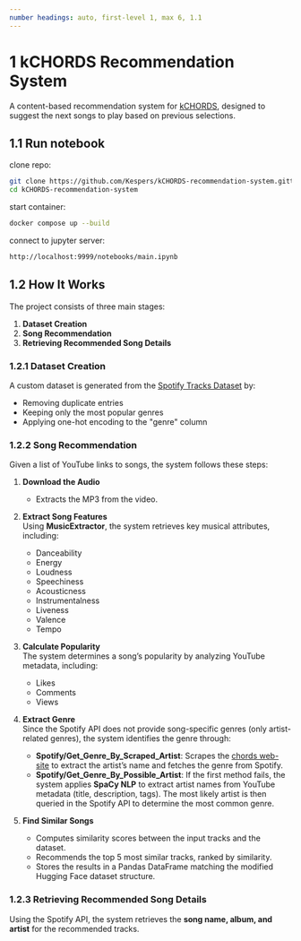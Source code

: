 ```yaml
---
number headings: auto, first-level 1, max 6, 1.1
---
```

# 1 kCHORDS Recommendation System  

A content-based recommendation system for [kCHORDS](https://github.com/Kespers/kCHORDS), designed to suggest the next songs to play based on previous selections.  

## 1.1 Run notebook
clone repo:
```bash
git clone https://github.com/Kespers/kCHORDS-recommendation-system.gittata
cd kCHORDS-recommendation-system
```

start container:
```bash
docker compose up --build
```

connect to jupyter server:
```bash
http://localhost:9999/notebooks/main.ipynb
```

## 1.2 How It Works  

The project consists of three main stages:  

1. **Dataset Creation**  
2. **Song Recommendation**  
3. **Retrieving Recommended Song Details**  

### 1.2.1 Dataset Creation  

A custom dataset is generated from the [Spotify Tracks Dataset](https://huggingface.co/datasets/maharshipandya/spotify-tracks-dataset) by:  

- Removing duplicate entries  
- Keeping only the most popular genres  
- Applying one-hot encoding to the "genre" column  

### 1.2.2 Song Recommendation  

Given a list of YouTube links to songs, the system follows these steps:  

1. **Download the Audio**  
   - Extracts the MP3 from the video.  

2. **Extract Song Features**  
   Using **MusicExtractor**, the system retrieves key musical attributes, including:  
   - Danceability  
   - Energy  
   - Loudness  
   - Speechiness  
   - Acousticness  
   - Instrumentalness  
   - Liveness  
   - Valence  
   - Tempo  

3. **Calculate Popularity**  
   The system determines a song’s popularity by analyzing YouTube metadata, including:  
   - Likes  
   - Comments  
   - Views  

4. **Extract Genre**  
   Since the Spotify API does not provide song-specific genres (only artist-related genres), the system identifies the genre through:  

   - **Spotify/Get_Genre_By_Scraped_Artist**: Scrapes the [chords web-site](https://github.com/Kespers/kCHORDS/tree/main/chords-scraper) to extract the artist’s name and fetches the genre from Spotify.  
   - **Spotify/Get_Genre_By_Possible_Artist**: If the first method fails, the system applies **SpaCy NLP** to extract artist names from YouTube metadata (title, description, tags). The most likely artist is then queried in the Spotify API to determine the most common genre.  

5. **Find Similar Songs**  
   - Computes similarity scores between the input tracks and the dataset.  
   - Recommends the top 5 most similar tracks, ranked by similarity.  
   - Stores the results in a Pandas DataFrame matching the modified Hugging Face dataset structure.  

### 1.2.3 Retrieving Recommended Song Details  

Using the Spotify API, the system retrieves the **song name, album, and artist** for the recommended tracks.  